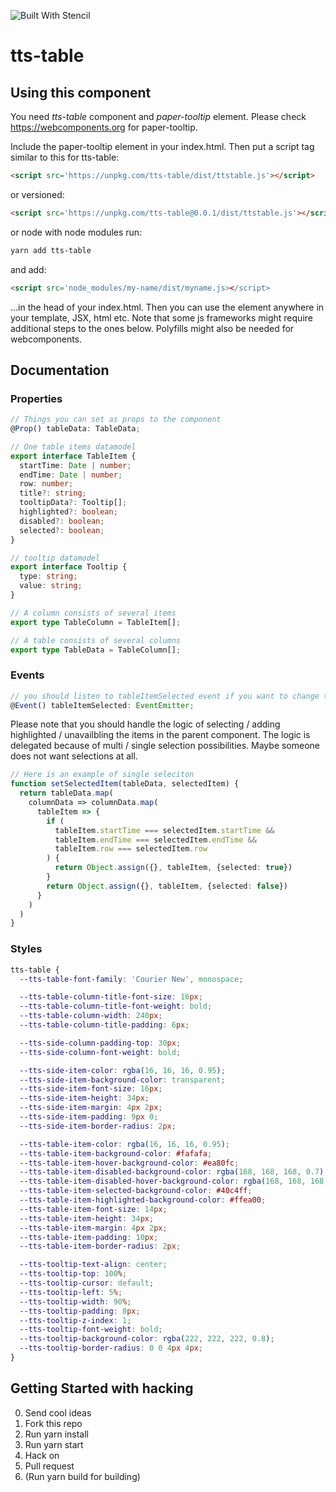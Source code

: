 ![Built With Stencil](https://img.shields.io/badge/-Built%20With%20Stencil-16161d.svg?logo=data%3Aimage%2Fsvg%2Bxml%3Bbase64%2CPD94bWwgdmVyc2lvbj0iMS4wIiBlbmNvZGluZz0idXRmLTgiPz4KPCEtLSBHZW5lcmF0b3I6IEFkb2JlIElsbHVzdHJhdG9yIDE5LjIuMSwgU1ZHIEV4cG9ydCBQbHVnLUluIC4gU1ZHIFZlcnNpb246IDYuMDAgQnVpbGQgMCkgIC0tPgo8c3ZnIHZlcnNpb249IjEuMSIgaWQ9IkxheWVyXzEiIHhtbG5zPSJodHRwOi8vd3d3LnczLm9yZy8yMDAwL3N2ZyIgeG1sbnM6eGxpbms9Imh0dHA6Ly93d3cudzMub3JnLzE5OTkveGxpbmsiIHg9IjBweCIgeT0iMHB4IgoJIHZpZXdCb3g9IjAgMCA1MTIgNTEyIiBzdHlsZT0iZW5hYmxlLWJhY2tncm91bmQ6bmV3IDAgMCA1MTIgNTEyOyIgeG1sOnNwYWNlPSJwcmVzZXJ2ZSI%2BCjxzdHlsZSB0eXBlPSJ0ZXh0L2NzcyI%2BCgkuc3Qwe2ZpbGw6I0ZGRkZGRjt9Cjwvc3R5bGU%2BCjxwYXRoIGNsYXNzPSJzdDAiIGQ9Ik00MjQuNywzNzMuOWMwLDM3LjYtNTUuMSw2OC42LTkyLjcsNjguNkgxODAuNGMtMzcuOSwwLTkyLjctMzAuNy05Mi43LTY4LjZ2LTMuNmgzMzYuOVYzNzMuOXoiLz4KPHBhdGggY2xhc3M9InN0MCIgZD0iTTQyNC43LDI5Mi4xSDE4MC40Yy0zNy42LDAtOTIuNy0zMS05Mi43LTY4LjZ2LTMuNkgzMzJjMzcuNiwwLDkyLjcsMzEsOTIuNyw2OC42VjI5Mi4xeiIvPgo8cGF0aCBjbGFzcz0ic3QwIiBkPSJNNDI0LjcsMTQxLjdIODcuN3YtMy42YzAtMzcuNiw1NC44LTY4LjYsOTIuNy02OC42SDMzMmMzNy45LDAsOTIuNywzMC43LDkyLjcsNjguNlYxNDEuN3oiLz4KPC9zdmc%2BCg%3D%3D&colorA=16161d&style=flat-square)

# tts-table

## Using this component

You need *tts-table* component and *paper-tooltip* element. Please check https://webcomponents.org for paper-tooltip.

Include the paper-tooltip element in your index.html. Then put a script tag similar to this for tts-table:

```html
<script src='https://unpkg.com/tts-table/dist/ttstable.js'></script>
```

or versioned:

```html
<script src='https://unpkg.com/tts-table@0.0.1/dist/ttstable.js'></script>
```

or node with node modules run:

```bash
yarn add tts-table
```

and add:

```html
<script src='node_modules/my-name/dist/myname.js></script>
```

...in the head of your index.html. Then you can use the element anywhere in your template, JSX, html etc.
Note that some js frameworks might require additional steps to the ones below.
Polyfills might also be needed for webcomponents.

## Documentation

### Properties

```ts
// Things you can set as props to the component
@Prop() tableData: TableData;

// One table items datamodel
export interface TableItem {
  startTime: Date | number;
  endTime: Date | number;
  row: number;
  title?: string;
  tooltipData?: Tooltip[];
  highlighted?: boolean;
  disabled?: boolean;
  selected?: boolean;
}

// tooltip datamodel
export interface Tooltip {
  type: string;
  value: string;
}

// A column consists of several items
export type TableColumn = TableItem[];

// A table consists of several columns
export type TableData = TableColumn[];

```

### Events

```ts
// you should listen to tableItemSelected event if you want to change the selected item.
@Event() tableItemSelected: EventEmitter;
```

Please note that you should handle the logic of selecting / adding highlighted / unavailbling the items in the parent component. The logic is delegated because of multi / single selection possibilities. Maybe someone does not want selections at all.

```ts
// Here is an example of single seleciton
function setSelectedItem(tableData, selectedItem) {
  return tableData.map(
    columnData => columnData.map(
      tableItem => {
        if (
          tableItem.startTime === selectedItem.startTime &&
          tableItem.endTime === selectedItem.endTime &&
          tableItem.row === selectedItem.row
        ) {
          return Object.assign({}, tableItem, {selected: true})
        }
        return Object.assign({}, tableItem, {selected: false})
      }
    )
  )
}
```

### Styles

```scss
tts-table {
  --tts-table-font-family: 'Courier New', monospace;

  --tts-table-column-title-font-size: 16px;
  --tts-table-column-title-font-weight: bold;
  --tts-table-column-width: 240px;
  --tts-table-column-title-padding: 6px;

  --tts-side-column-padding-top: 30px;
  --tts-side-column-font-weight: bold;

  --tts-side-item-color: rgba(16, 16, 16, 0.95);
  --tts-side-item-background-color: transparent;
  --tts-side-item-font-size: 16px;
  --tts-side-item-height: 34px;
  --tts-side-item-margin: 4px 2px;
  --tts-side-item-padding: 9px 0;
  --tts-side-item-border-radius: 2px;

  --tts-table-item-color: rgba(16, 16, 16, 0.95);
  --tts-table-item-background-color: #fafafa;
  --tts-table-item-hover-background-color: #ea80fc;
  --tts-table-item-disabled-background-color: rgba(168, 168, 168, 0.7);
  --tts-table-item-disabled-hover-background-color: rgba(168, 168, 168, 0.7);
  --tts-table-item-selected-background-color: #40c4ff;
  --tts-table-item-highlighted-background-color: #ffea00;
  --tts-table-item-font-size: 14px;
  --tts-table-item-height: 34px;
  --tts-table-item-margin: 4px 2px;
  --tts-table-item-padding: 10px;
  --tts-table-item-border-radius: 2px;

  --tts-tooltip-text-align: center;
  --tts-tooltip-top: 100%;
  --tts-tooltip-cursor: default;
  --tts-tooltip-left: 5%;
  --tts-tooltip-width: 90%;
  --tts-tooltip-padding: 8px;
  --tts-tooltip-z-index: 1;
  --tts-tooltip-font-weight: bold;
  --tts-tooltip-background-color: rgba(222, 222, 222, 0.8);
  --tts-tooltip-border-radius: 0 0 4px 4px;
}
```

## Getting Started with hacking

0. Send cool ideas
1. Fork this repo
2. Run yarn install
3. Run yarn start
4. Hack on
5. Pull request
6. (Run yarn build for building)
